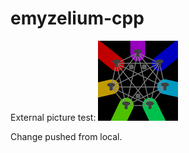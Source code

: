 # emyzelium-cpp

External picture test: ![pic here](https://github.com/emyzelium/visuals/blob/main/logo_128.png)

Change pushed from local.
